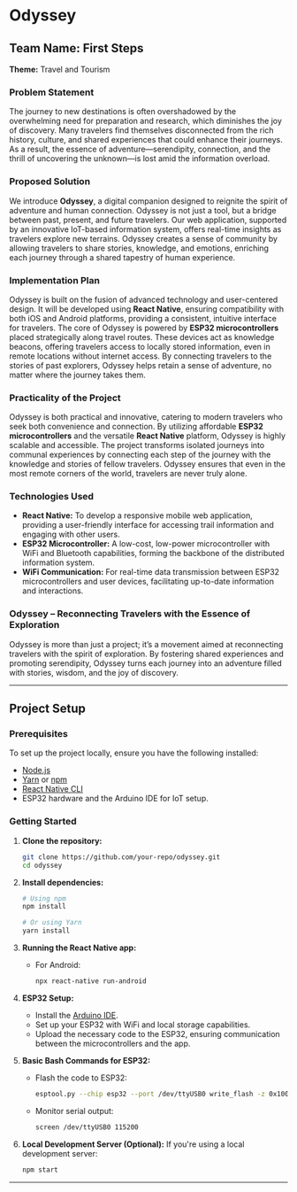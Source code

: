 
# Odyssey

## Team Name: First Steps  
**Theme:** Travel and Tourism  

### Problem Statement
The journey to new destinations is often overshadowed by the overwhelming need for preparation and research, which diminishes the joy of discovery. Many travelers find themselves disconnected from the rich history, culture, and shared experiences that could enhance their journeys. As a result, the essence of adventure—serendipity, connection, and the thrill of uncovering the unknown—is lost amid the information overload.

### Proposed Solution
We introduce **Odyssey**, a digital companion designed to reignite the spirit of adventure and human connection. Odyssey is not just a tool, but a bridge between past, present, and future travelers. Our web application, supported by an innovative IoT-based information system, offers real-time insights as travelers explore new terrains. Odyssey creates a sense of community by allowing travelers to share stories, knowledge, and emotions, enriching each journey through a shared tapestry of human experience.

### Implementation Plan
Odyssey is built on the fusion of advanced technology and user-centered design. It will be developed using **React Native**, ensuring compatibility with both iOS and Android platforms, providing a consistent, intuitive interface for travelers. The core of Odyssey is powered by **ESP32 microcontrollers** placed strategically along travel routes. These devices act as knowledge beacons, offering travelers access to locally stored information, even in remote locations without internet access. By connecting travelers to the stories of past explorers, Odyssey helps retain a sense of adventure, no matter where the journey takes them.

### Practicality of the Project
Odyssey is both practical and innovative, catering to modern travelers who seek both convenience and connection. By utilizing affordable **ESP32 microcontrollers** and the versatile **React Native** platform, Odyssey is highly scalable and accessible. The project transforms isolated journeys into communal experiences by connecting each step of the journey with the knowledge and stories of fellow travelers. Odyssey ensures that even in the most remote corners of the world, travelers are never truly alone.

### Technologies Used
- **React Native:** To develop a responsive mobile web application, providing a user-friendly interface for accessing trail information and engaging with other users.
- **ESP32 Microcontroller:** A low-cost, low-power microcontroller with WiFi and Bluetooth capabilities, forming the backbone of the distributed information system.
- **WiFi Communication:** For real-time data transmission between ESP32 microcontrollers and user devices, facilitating up-to-date information and interactions.

### Odyssey – Reconnecting Travelers with the Essence of Exploration
Odyssey is more than just a project; it’s a movement aimed at reconnecting travelers with the spirit of exploration. By fostering shared experiences and promoting serendipity, Odyssey turns each journey into an adventure filled with stories, wisdom, and the joy of discovery.

---

## Project Setup

### Prerequisites
To set up the project locally, ensure you have the following installed:

- [Node.js](https://nodejs.org/)
- [Yarn](https://yarnpkg.com/) or [npm](https://www.npmjs.com/)
- [React Native CLI](https://reactnative.dev/docs/environment-setup)
- ESP32 hardware and the Arduino IDE for IoT setup.

### Getting Started

1. **Clone the repository:**
   ```bash
   git clone https://github.com/your-repo/odyssey.git
   cd odyssey
   ```

2. **Install dependencies:**
   ```bash
   # Using npm
   npm install

   # Or using Yarn
   yarn install
   ```

3. **Running the React Native app:**

   - For Android:
     ```bash
     npx react-native run-android
     ```

4. **ESP32 Setup:**
   - Install the [Arduino IDE](https://www.arduino.cc/en/software).
   - Set up your ESP32 with WiFi and local storage capabilities.
   - Upload the necessary code to the ESP32, ensuring communication between the microcontrollers and the app.

5. **Basic Bash Commands for ESP32:**

   - Flash the code to ESP32:
     ```bash
     esptool.py --chip esp32 --port /dev/ttyUSB0 write_flash -z 0x1000 firmware.bin
     ```

   - Monitor serial output:
     ```bash
     screen /dev/ttyUSB0 115200
     ```

6. **Local Development Server (Optional):**
   If you're using a local development server:
   ```bash
   npm start
   ```

---
